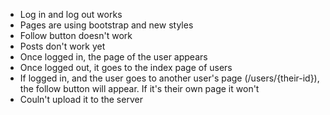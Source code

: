 - Log in and log out works
- Pages are using bootstrap and new styles
- Follow button doesn't work
- Posts don't work yet
- Once logged in, the page of the user appears
- Once logged out, it goes to the index page of users
- If logged in, and the user goes to another user's page (/users/{their-id}), the follow button will appear. If it's their own page it won't
- Couln't upload it to the server
